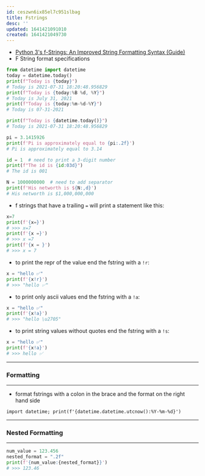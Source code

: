 ```yaml
---
id: ceszwn6ix85el7c951slbag
title: Fstrings
desc: ''
updated: 1641421091010
created: 1641421049730
---
```



- [Python 3's f-Strings: An Improved String Formatting Syntax (Guide)](https://realpython.com/python-f-strings/)
- F String format specifications

```python
from datetime import datetime
today = datetime.today()
print(f"Today is {today}")
# Today is 2021-07-31 18:20:48.956829
print(f"Today is {today:%B %d, %Y}")
# Today is July 31, 2021
print(f"Today is {today:%m-%d-%Y}")
# Today is 07-31-2021

print(f"Today is {datetime.today()}")
# Today is 2021-07-31 18:20:48.956829

pi = 3.1415926
print(f'Pi is approximately equal to {pi:.2f}')
# Pi is approximately equal to 3.14

id = 1  # need to print a 3-digit number
print(f"The id is {id:03d}")
# The id is 001

N = 1000000000  # need to add separator
print(f'His networth is ${N:,d}')
# His networth is $1,000,000,000
```

- f strings that have a trailing `=` will print a statement like this:

```python
x=7
print(f'{x=}')
# >>> x=7
print(f'{x =}')
# >>> x =7
print(f'{x = }')
# >>> x = 7
```

- to print the repr of the value end the fstring with a `!r`:

```python
x = "hello ✅"
print(f'{x!r}')
# >>> "hello ✅"
```

- to print only ascii values end the fstring with a `!a`:

```python
x = "hello ✅"
print(f'{x!a}')
# >>> "hello \u2705"
```

- to print string values without quotes end the fstring with a `!s`:

```python
x = "hello ✅"
print(f'{x!a}')
# >>> hello ✅
```

---

### Formatting

---

- format fstrings with a colon in the brace and the format on the right hand side

`import datetime; print(f'{datetime.datetime.utcnow():%Y-%m-%d}')`

---

### Nested Formatting

---

```python
num_value = 123.456
nested_format = ".2f"
print(f'{num_value:{nested_format}}')
# >>> 123.46
```
